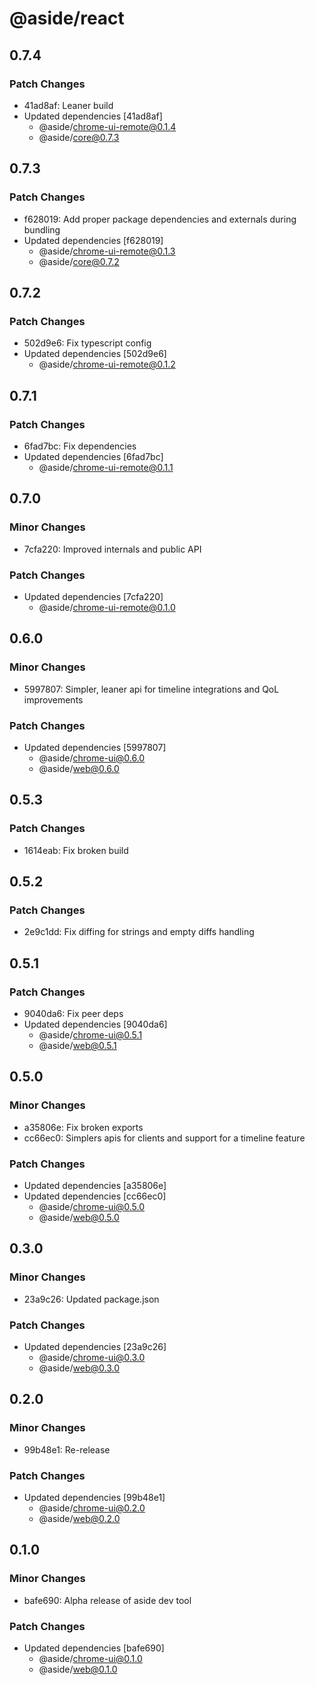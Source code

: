 # @aside/react

## 0.7.4

### Patch Changes

- 41ad8af: Leaner build
- Updated dependencies [41ad8af]
  - @aside/chrome-ui-remote@0.1.4
  - @aside/core@0.7.3

## 0.7.3

### Patch Changes

- f628019: Add proper package dependencies and externals during bundling
- Updated dependencies [f628019]
  - @aside/chrome-ui-remote@0.1.3
  - @aside/core@0.7.2

## 0.7.2

### Patch Changes

- 502d9e6: Fix typescript config
- Updated dependencies [502d9e6]
  - @aside/chrome-ui-remote@0.1.2

## 0.7.1

### Patch Changes

- 6fad7bc: Fix dependencies
- Updated dependencies [6fad7bc]
  - @aside/chrome-ui-remote@0.1.1

## 0.7.0

### Minor Changes

- 7cfa220: Improved internals and public API

### Patch Changes

- Updated dependencies [7cfa220]
  - @aside/chrome-ui-remote@0.1.0

## 0.6.0

### Minor Changes

- 5997807: Simpler, leaner api for timeline integrations and QoL improvements

### Patch Changes

- Updated dependencies [5997807]
  - @aside/chrome-ui@0.6.0
  - @aside/web@0.6.0

## 0.5.3

### Patch Changes

- 1614eab: Fix broken build

## 0.5.2

### Patch Changes

- 2e9c1dd: Fix diffing for strings and empty diffs handling

## 0.5.1

### Patch Changes

- 9040da6: Fix peer deps
- Updated dependencies [9040da6]
  - @aside/chrome-ui@0.5.1
  - @aside/web@0.5.1

## 0.5.0

### Minor Changes

- a35806e: Fix broken exports
- cc66ec0: Simplers apis for clients and support for a timeline feature

### Patch Changes

- Updated dependencies [a35806e]
- Updated dependencies [cc66ec0]
  - @aside/chrome-ui@0.5.0
  - @aside/web@0.5.0

## 0.3.0

### Minor Changes

- 23a9c26: Updated package.json

### Patch Changes

- Updated dependencies [23a9c26]
  - @aside/chrome-ui@0.3.0
  - @aside/web@0.3.0

## 0.2.0

### Minor Changes

- 99b48e1: Re-release

### Patch Changes

- Updated dependencies [99b48e1]
  - @aside/chrome-ui@0.2.0
  - @aside/web@0.2.0

## 0.1.0

### Minor Changes

- bafe690: Alpha release of aside dev tool

### Patch Changes

- Updated dependencies [bafe690]
  - @aside/chrome-ui@0.1.0
  - @aside/web@0.1.0
